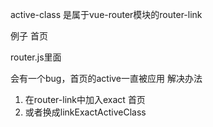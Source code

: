 active-class 是属于vue-router模块的router-link

例子
<router-link to='/' active-class="active" >首页</router-link>

router.js里面
<script>
  const router = new VueRouter({
    routes,
    linkActiveClass: 'active'
  });
</script>

会有一个bug，首页的active一直被应用
解决办法
1. 在router-link中加入exact
<router-link to='/' active-class="active" exact>首页</router-link>
2. 或者换成linkExactActiveClass
<script>
  const router = new VueRouter({
    routes,
    linkExactActiveClass: 'active'
  });
</script>
